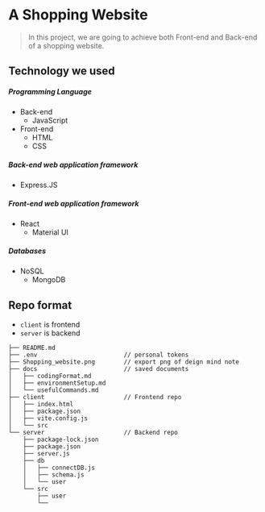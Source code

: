 # A Shopping Website

> In this project, we are going to achieve both Front-end and Back-end of a shopping website.

## Technology we used

##### Programming Language

- Back-end
  - JavaScript
- Front-end
  - HTML
  - CSS

##### Back-end web application framework

- Express.JS

##### Front-end web application framework

- React
  - Material UI

##### Databases

- NoSQL
  - MongoDB

## Repo format

- `client` is frontend
- `server` is backend

```
├── README.md
├── .env                        // personal tokens
├── Shopping_website.png        // export png of deign mind note
├── docs                        // saved documents
│   ├── codingFormat.md
│   ├── environmentSetup.md
│   └── usefulCommands.md
├── client                      // Frontend repo
│   ├── index.html
│   ├── package.json
│   ├── vite.config.js
│   └── src
└── server                      // Backend repo
    ├── package-lock.json
    ├── package.json
    ├── server.js
    ├── db
    │   ├── connectDB.js
    │   ├── schema.js
    │   └── user
    └── src
        ├── user
        └──
```
